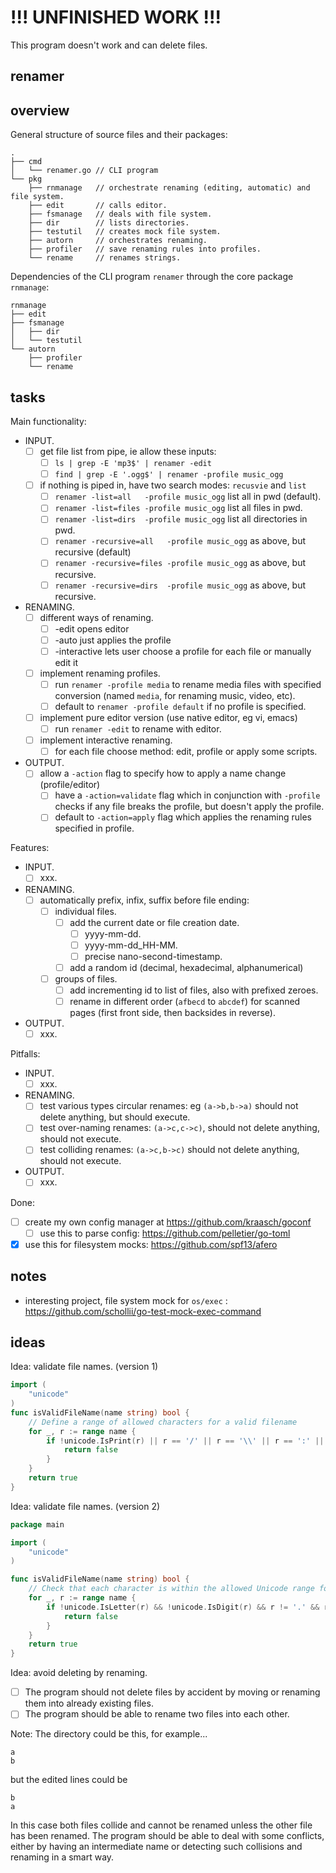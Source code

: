 
# !!! UNFINISHED WORK !!!

This program doesn't work and can delete files.

## renamer

## overview

General structure of source files and their packages:

```text
.
├── cmd
│   └── renamer.go // CLI program
└── pkg
    ├── rnmanage   // orchestrate renaming (editing, automatic) and file system.
    ├── edit       // calls editor.
    ├── fsmanage   // deals with file system.
    ├── dir        // lists directories.
    ├── testutil   // creates mock file system.
    ├── autorn     // orchestrates renaming.
    ├── profiler   // save renaming rules into profiles.
    └── rename     // renames strings.
```

Dependencies of the CLI program `renamer` through the core package `rnmanage`:

```text
rnmanage
├── edit
├── fsmanage
│   ├── dir
│   └── testutil
└── autorn
    ├── profiler
    └── rename
```

## tasks

Main functionality:

  - INPUT.
    - [ ] get file list from pipe, ie allow these inputs:
      - [ ] `ls | grep -E 'mp3$' | renamer -edit`
      - [ ] `find | grep -E '.ogg$' | renamer -profile music_ogg`
    - [ ] if nothing is piped in, have two search modes: `recusvie` and `list`
      - [ ] `renamer -list=all   -profile music_ogg` list all in pwd (default).
      - [ ] `renamer -list=files -profile music_ogg` list all files in pwd.
      - [ ] `renamer -list=dirs  -profile music_ogg` list all directories in pwd.
      - [ ] `renamer -recursive=all   -profile music_ogg` as above, but recursive (default)
      - [ ] `renamer -recursive=files -profile music_ogg` as above, but recursive.
      - [ ] `renamer -recursive=dirs  -profile music_ogg` as above, but recursive.
  - RENAMING.
    - [ ] different ways of renaming.
      - [ ] -edit opens editor
      - [ ] -auto just applies the profile
      - [ ] -interactive lets user choose a profile for each file or manually edit it
    - [ ] implement renaming profiles.
      - [ ] run `renamer -profile media` to rename media files with specified
            conversion (named `media`, for renaming music, video, etc).
      - [ ] default to `renamer -profile default` if no profile is specified.
    - [ ] implement pure editor version (use native editor, eg vi, emacs)
      - [ ] run `renamer -edit` to rename with editor.
    - [ ] implement interactive renaming.
      - [ ] for each file choose method: edit, profile or apply some scripts.
  - OUTPUT.
    - [ ] allow a `-action` flag to specify how to apply a name change (profile/editor)
      - [ ] have a `-action=validate` flag which in conjunction with `-profile` checks if
            any file breaks the profile, but doesn't apply the profile.
      - [ ] default to `-action=apply` flag which applies the renaming rules specified in profile.

Features:

  - INPUT.
    - [ ] xxx.
  - RENAMING.
    - [ ] automatically prefix, infix, suffix before file ending:
      - [ ] individual files.
        - [ ] add the current date or file creation date.
          - [ ] yyyy-mm-dd.
          - [ ] yyyy-mm-dd_HH-MM.
          - [ ] precise nano-second-timestamp.
        - [ ] add a random id (decimal, hexadecimal, alphanumerical)
      - [ ] groups of files.
        - [ ] add incrementing id to list of files, also with prefixed zeroes.
        - [ ] rename in different order (`afbecd` to `abcdef`) for scanned
              pages (first front side, then backsides in reverse).
  - OUTPUT.
    - [ ] xxx.

Pitfalls:

  - INPUT.
    - [ ] xxx.
  - RENAMING.
    - [ ] test various types circular renames: eg `(a->b,b->a)`
          should not delete anything, but should execute.
    - [ ] test over-naming renames: `(a->c,c->c)`,
          should not delete anything, should not execute.
    - [ ] test colliding renames: `(a->c,b->c)`
          should not delete anything, should not execute.
  - OUTPUT.
    - [ ] xxx.

Done:

  - [ ] create my own config manager at https://github.com/kraasch/goconf
    - [ ] use this to parse config: https://github.com/pelletier/go-toml
  - [X] use this for filesystem mocks: https://github.com/spf13/afero

## notes
  - interesting project, file system mock for `os/exec` : https://github.com/schollii/go-test-mock-exec-command

## ideas

Idea: validate file names. (version 1)

```go
import (
	"unicode"
)
func isValidFileName(name string) bool {
	// Define a range of allowed characters for a valid filename
	for _, r := range name {
		if !unicode.IsPrint(r) || r == '/' || r == '\\' || r == ':' || r == '*' || r == '?' || r == '"' || r == '<' || r == '>' || r == '|' {
			return false
		}
	}
	return true
}
```

Idea: validate file names. (version 2)

```go
package main

import (
	"unicode"
)

func isValidFileName(name string) bool {
	// Check that each character is within the allowed Unicode range for filenames
	for _, r := range name {
		if !unicode.IsLetter(r) && !unicode.IsDigit(r) && r != '.' && r != '-' && r != '_' {
			return false
		}
	}
	return true
}
```

Idea: avoid deleting by renaming.

 - [ ] The program should not delete files by accident by moving or renaming them into already existing files.
 - [ ] The program should be able to rename two files into each other.

Note: The directory could be this, for example...

```text
a
b
```

but the edited lines could be

```text
b
a
```

In this case both files collide and cannot be renamed unless the other file has been renamed.
The program should be able to deal with some conflicts, either by having an intermediate name or detecting such collisions and renaming in a smart way.

